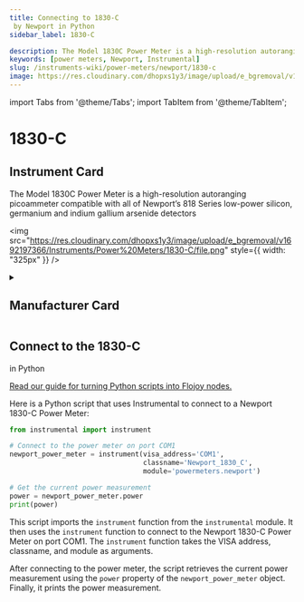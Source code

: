 ```yaml
---
title: Connecting to 1830-C
 by Newport in Python
sidebar_label: 1830-C

description: The Model 1830C Power Meter is a high-resolution autoranging picoammeter compatible with all of Newport’s 818 Series low-power silicon, germanium and indium gallium arsenide detectors
keywords: [power meters, Newport, Instrumental]
slug: /instruments-wiki/power-meters/newport/1830-c
image: https://res.cloudinary.com/dhopxs1y3/image/upload/e_bgremoval/v1692197366/Instruments/Power%20Meters/1830-C/file.png
---
```


import Tabs from '@theme/Tabs';
import TabItem from '@theme/TabItem';

# 1830-C


## Instrument Card

<div className="flex">

<div>

The Model 1830C Power Meter is a high-resolution autoranging picoammeter compatible with all of Newport’s 818 Series low-power silicon, germanium and indium gallium arsenide detectors

</div>

<img src="https://res.cloudinary.com/dhopxs1y3/image/upload/e_bgremoval/v1692197366/Instruments/Power%20Meters/1830-C/file.png" style={{ width: "325px" }} />

</div>

<details>
<summary><h2>Manufacturer Card</h2></summary>

<img src="https://res.cloudinary.com/dhopxs1y3/image/upload/e_bgremoval/v1692125992/Instruments/Vendor%20Logos/Newport.png" style={{ width: "100%", height: "150px",objectFit: "cover" }} />

Newport provides a wide range of photonics technology and products designed to enhance the capabilities and productivity of our customers' applications. <a href="https://www.newport.com/">Website</a>.

<ul>
  <li>Headquarters: Irvine, California, United States</li>
  <li>Yearly Revenue (millions, USD): 3500.0</li>
</ul>
</details>

## Connect to the 1830-C
 in Python

[Read our guide for turning Python scripts into Flojoy nodes.](https://docs.flojoy.ai/custom-nodes/creating-custom-node/)


<Tabs>
<TabItem value="Instrumental" label="Instrumental">

Here is a Python script that uses Instrumental to connect to a Newport 1830-C Power Meter:

```python
from instrumental import instrument

# Connect to the power meter on port COM1
newport_power_meter = instrument(visa_address='COM1',
                                 classname='Newport_1830_C',
                                 module='powermeters.newport')

# Get the current power measurement
power = newport_power_meter.power
print(power)
```

This script imports the `instrument` function from the `instrumental` module. It then uses the `instrument` function to connect to the Newport 1830-C Power Meter on port COM1. The `instrument` function takes the VISA address, classname, and module as arguments.

After connecting to the power meter, the script retrieves the current power measurement using the `power` property of the `newport_power_meter` object. Finally, it prints the power measurement.

</TabItem>
</Tabs>